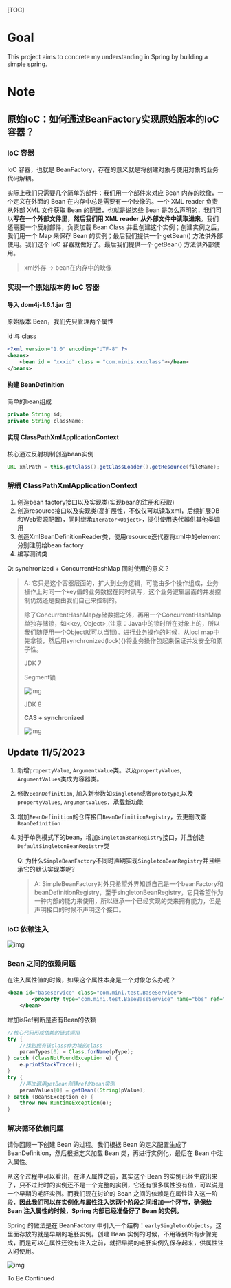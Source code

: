 [TOC]

# Goal

This project aims to concrete my understanding in Spring by building a simple spring.

# Note

## 原始IoC：如何通过BeanFactory实现原始版本的IoC容器？

### IoC 容器

IoC 容器，也就是 BeanFactory，存在的意义就是将创建对象与使用对象的业务代码解耦。

实际上我们只需要几个简单的部件：我们用一个部件来对应 Bean 内存的映像，一个定义在外面的 Bean 在内存中总是需要有一个映像的。一个 XML reader 负责从外部 XML 文件获取 Bean 的配置，也就是说这些 Bean 是怎么声明的，我们可以**写在一个外部文件里，然后我们用 XML reader 从外部文件中读取进来**。我们还需要一个反射部件，负责加载 Bean Class 并且创建这个实例；创建实例之后，我们用一个 Map 来保存 Bean 的实例；最后我们提供一个 getBean() 方法供外部使用。我们这个 IoC 容器就做好了。最后我们提供一个 getBean() 方法供外部使用。

> xml外存 → bean在内存中的映像

### 实现一个原始版本的 IoC 容器

#### 导入 dom4j-1.6.1.jar 包

原始版本 Bean，我们先只管理两个属性

id 与 class

```xml
<?xml version="1.0" encoding="UTF-8" ?>
<beans>
    <bean id = "xxxid" class = "com.minis.xxxclass"></bean>
</beans>
```

#### 构建 BeanDefinition

简单的bean组成

```java
private String id;
private String className;
```

#### 实现 ClassPathXmlApplicationContext

核心通过反射机制创造bean实例

```java
URL xmlPath = this.getClass().getClassLoader().getResource(fileName);
```

### 解耦 ClassPathXmlApplicationContext

1. 创造bean factory接口以及实现类(实现bean的注册和获取)
2. 创造resource接口以及实现类(高扩展性，不仅仅可以读取xml，后续扩展DB和Web资源配置)，同时继承`Iterator<Object>`，提供使用迭代器供其他类调用
3. 创造XmlBeanDefinitionReader类，使用resource迭代器将xml中的element分别注册给bean factory
4. 编写测试类

Q: synchronized + ConcurrentHashMap 同时使用的意义？

> A: 它只是这个容器层面的，扩大到业务逻辑，可能由多个操作组成，业务操作上对同一个key值的业务数据在同时读写，这个业务逻辑层面的并发控制仍然还是要由我们自己来控制的。
>
> 除了ConcurrentHashMap存储数据之外，再用一个ConcurrentHashMap单独存储锁，如<key,  Object>,(注意：Java中的锁时所在对象上的，所以我们随便用一个Object就可以当锁)。进行业务操作的时候，从locl  map中先拿锁，然后用synchronized(lock){}将业务操作包起来保证并发安全和原子性。
>
> JDK 7
>
> Segment锁
>
> ![img](https://p3-juejin.byteimg.com/tos-cn-i-k3u1fbpfcp/c814a3b049894b8d9abccf1480c3a113~tplv-k3u1fbpfcp-zoom-in-crop-mark:1512:0:0:0.awebp)
>
> JDK 8
>
> **CAS + synchronized**
>
> ![img](https://p3-juejin.byteimg.com/tos-cn-i-k3u1fbpfcp/cc7d08086ca0484c999edf9d72e9dfd2~tplv-k3u1fbpfcp-zoom-in-crop-mark:1512:0:0:0.awebp)



## Update 11/5/2023

1. 新增`propertyValue`, `ArgumentValue`类。以及`propertyValues`, `ArgumentValues`类成为容器类。

2. 修改`BeanDefinition`, 加入新参数如`singleton`或者`prototype`,以及`propertyValues`, `ArgumentValues`，承载新功能

3. 增加`BeanDefinition`的仓库接口`BeanDefinitionRegistry`，去更删改查`BeanDefinition`

4. 对于单例模式下的bean，增加`SingletonBeanRegistry`接口，并且创造`DefaultSingletonBeanRegistry`类

   Q: 为什么`SimpleBeanFactory`不同时声明实现`SingletonBeanRegistry`并且继承它的默认实现类呢?

   > A:  SimpleBeanFactory对外只希望外界知道自己是一个beanFactory和beanDefinitionRegistry，至于singletonBeanRegistry，它只希望作为一种内部的能力来使用，所以继承一个已经实现的类来拥有能力，但是声明接口的时候不声明这个接口。

### IoC 依赖注入

![img](https://static001.geekbang.org/resource/image/d5/4b/d508800320aa0f8688b7c986e0148e4b.png?wh=1920x975)

### Bean 之间的依赖问题

在注入属性值的时候，如果这个属性本身是一个对象怎么办呢？

```xml
<bean id="baseservice" class="com.mini.test.BaseService">
        <property type="com.mini.test.BaseBaseService" name="bbs" ref="basebaseservice" />
    </bean>
```

增加isRef判断是否有Bean的依赖

```java
//核心代码形成依赖的链式调用
try {
    //找到拥有该class作为域的class
    paramTypes[0] = Class.forName(pType);
} catch (ClassNotFoundException e) {
    e.printStackTrace();
}
try {
    //再次调用getBean创建ref的bean实例
    paramValues[0] = getBean((String)pValue);
} catch (BeansException e) {
    throw new RuntimeException(e);
}
```

### 解决循环依赖问题

请你回顾一下创建 Bean 的过程。我们根据  Bean 的定义配置生成了 BeanDefinition，然后根据定义加载 Bean 类，再进行实例化，最后在 Bean  中注入属性。

从这个过程中可以看出，在注入属性之前，其实这个 Bean  的实例已经生成出来了，只不过此时的实例还不是一个完整的实例，它还有很多属性没有值，可以说是一个早期的毛胚实例。而我们现在讨论的 Bean  之间的依赖是在属性注入这一阶段，**因此我们可以在实例化与属性注入这两个阶段之间增加一个环节，确保给 Bean 注入属性的时候，Spring  内部已经准备好了 Bean 的实例。**

Spring 的做法是在 BeanFactory 中引入一个结构：`earlySingletonObjects`，这里面存放的就是早期的毛胚实例。创建 Bean  实例的时候，不用等到所有步骤完成，而是可以在属性还没有注入之前，就把早期的毛胚实例先保存起来，供属性注入时使用。

![img](https://static001.geekbang.org/resource/image/f4/ee/f4a1a6b8973eae18d9edb54cd8277bee.png?wh=1806x1482)



To Be Continued
